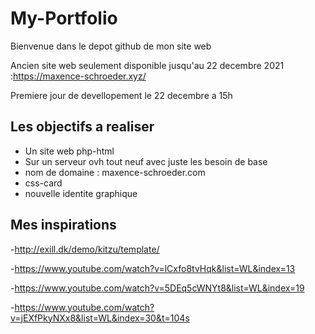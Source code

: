 # My-Portfolio

Bienvenue dans le depot github de mon site web

Ancien site web seulement disponible jusqu'au 22 decembre 2021 :https://maxence-schroeder.xyz/

Premiere jour de devellopement le 22 decembre a 15h

## Les objectifs a realiser 

- Un site web php-html
- Sur un serveur ovh tout neuf avec juste les besoin de base
- nom de domaine : maxence-schroeder.com
- css-card
- nouvelle identite graphique

## Mes inspirations

-http://exill.dk/demo/kitzu/template/

-https://www.youtube.com/watch?v=lCxfo8tvHqk&list=WL&index=13

-https://www.youtube.com/watch?v=5DEq5cWNYt8&list=WL&index=19

-https://www.youtube.com/watch?v=jEXfPkyNXx8&list=WL&index=30&t=104s
